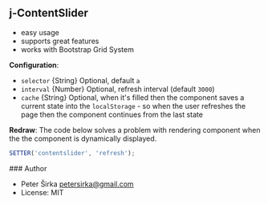 ## j-ContentSlider

- easy usage
- supports great features
- works with Bootstrap Grid System

__Configuration__:

- `selector` {String} Optional, default `a`
- `interval` {Number} Optional, refresh interval (default `3000`)
- `cache` {String} Optional, when it's filled then the component saves a current state into the `localStorage` - so when the user refreshes the page then the component continues from the last state

__Redraw__:
The code below solves a problem with rendering component when the the component is dynamically displayed.

```javascript
SETTER('contentslider', 'refresh');
```

### Author

- Peter Širka <petersirka@gmail.com>
- License: MIT